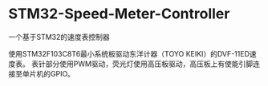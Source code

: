 # STM32-Speed-Meter-Controller
一个基于STM32的速度表控制器

使用STM32F103C8T6最小系统板驱动东洋计器（TOYO KEIKI）的DVF-11ED速度表。
表针部分使用PWM驱动，荧光灯使用高压板驱动，高压板上有使能引脚连接至单片机的GPIO。
